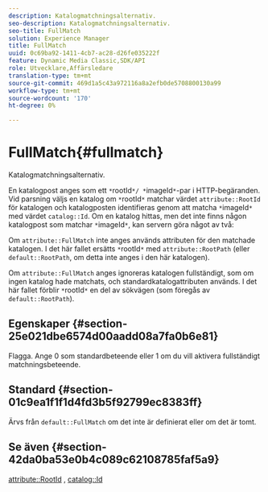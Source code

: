 ```yaml
---
description: Katalogmatchningsalternativ.
seo-description: Katalogmatchningsalternativ.
seo-title: FullMatch
solution: Experience Manager
title: FullMatch
uuid: 0c69ba92-1411-4cb7-ac28-d26fe035222f
feature: Dynamic Media Classic,SDK/API
role: Utvecklare,Affärsledare
translation-type: tm+mt
source-git-commit: 469d1a5c43a972116a8a2efb0de5708800130a99
workflow-type: tm+mt
source-wordcount: '170'
ht-degree: 0%

---
```



# FullMatch{#fullmatch}

Katalogmatchningsalternativ.

En katalogpost anges som ett `*`rootId`*/ *`imageId`*`-par i HTTP-begäranden. Vid parsning väljs en katalog om `*`rootId`*` matchar värdet `attribute::RootId` för katalogen och katalogposten identifieras genom att matcha `*`imageId`*` med värdet `catalog::Id`. Om en katalog hittas, men det inte finns någon katalogpost som matchar `*`imageId`*`, kan servern göra något av två:

Om `attribute::FullMatch` inte anges används attributen för den matchade katalogen. I det här fallet ersätts `*`rootId`*` med `attribute::RootPath` (eller `default::RootPath`, om detta inte anges i den här katalogen).

Om `attribute::FullMatch` anges ignoreras katalogen fullständigt, som om ingen katalog hade matchats, och standardkatalogattributen används. I det här fallet förblir `*`rootId`*` en del av sökvägen (som föregås av `default::RootPath`).

## Egenskaper {#section-25e021dbe6574d00aadd08a7fa0b6e81}

Flagga. Ange 0 som standardbeteende eller 1 om du vill aktivera fullständigt matchningsbeteende.

## Standard {#section-01c9ea1f1f1d4fd3b5f92799ec8383ff}

Ärvs från `default::FullMatch` om det inte är definierat eller om det är tomt.

## Se även {#section-42da0ba53e0b4c089c62108785faf5a9}

[attribute::RootId](../../../../../is-api/image-catalog/image-serving-api-ref/c-image-catalog-reference/c-attributes-reference/r-rootid.md#reference-13653312925e4a08b90f99961d53f546) ,  [catalog::Id](/help/aem-is-ir-api/is-api/image-catalog/image-serving-api-ref/c-image-catalog-reference/c-image-svg-data-reference/c-image-data-reference/r-id-cat.md)
